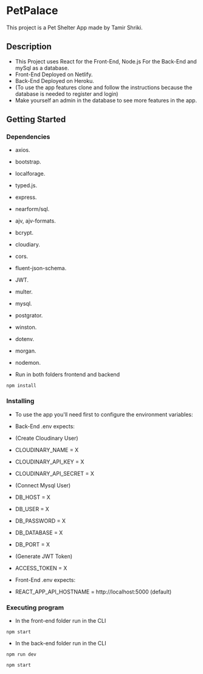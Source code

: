 # PetPalace

This project is a Pet Shelter App made by Tamir Shriki.

## Description

- This Project uses React for the Front-End, Node.js For the Back-End and mySql as a database.
- Front-End Deployed on Netlify.
- Back-End Deployed on Heroku.
- (To use the app features clone and follow the instructions because the database is needed to register and login)
- Make yourself an admin in the database to see more features in the app.

## Getting Started

### Dependencies

- axios.
- bootstrap.
- localforage.
- typed.js.
- express.
- nearform/sql.
- ajv, ajv-formats.
- bcrypt.
- cloudiary.
- cors.
- fluent-json-schema.
- JWT.
- multer.
- mysql.
- postgrator.
- winston.
- dotenv.
- morgan.
- nodemon.

- Run in both folders frontend and backend
```
npm install
```

### Installing

- To use the app you'll need first to configure the environment variables:
- Back-End .env expects:

- (Create Cloudinary User)

- CLOUDINARY_NAME = X
- CLOUDINARY_API_KEY = X
- CLOUDINARY_API_SECRET = X

- (Connect Mysql User)

- DB_HOST = X
- DB_USER = X
- DB_PASSWORD = X
- DB_DATABASE = X
- DB_PORT = X

- (Generate JWT Token)

- ACCESS_TOKEN = X

- Front-End .env expects:

- REACT_APP_API_HOSTNAME = http://localhost:5000 (default)

### Executing program

- In the front-end folder run in the CLI

```
npm start
```

- In the back-end folder run in the CLI

```
npm run dev
```

```
npm start
```
